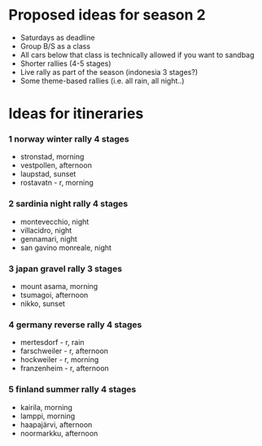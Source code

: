 # Proposed ideas for season 2

- Saturdays as deadline
- Group B/S as a class
- All cars below that class is technically allowed if you want to sandbag
- Shorter rallies (4-5 stages)
- Live rally as part of the season (indonesia 3 stages?)
- Some theme-based rallies (i.e. all rain, all night..)


# Ideas for itineraries

### 1 norway winter rally 4 stages

- stronstad, morning
- vestpollen, afternoon
- laupstad, sunset
- rostavatn - r, morning


### 2 sardinia night rally 4 stages

- montevecchio, night
- villacidro, night
- gennamari, night
- san gavino monreale, night


### 3 japan gravel rally 3 stages

- mount asama, morning
- tsumagoi, afternoon
- nikko, sunset


### 4 germany reverse rally 4 stages

- mertesdorf - r, rain
- farschweiler - r, afternoon
- hockweiler - r, morning
- franzenheim - r, afternoon


### 5 finland summer rally 4 stages

- kairila, morning
- lamppi, morning
- haapajärvi, afternoon
- noormarkku, afternoon

